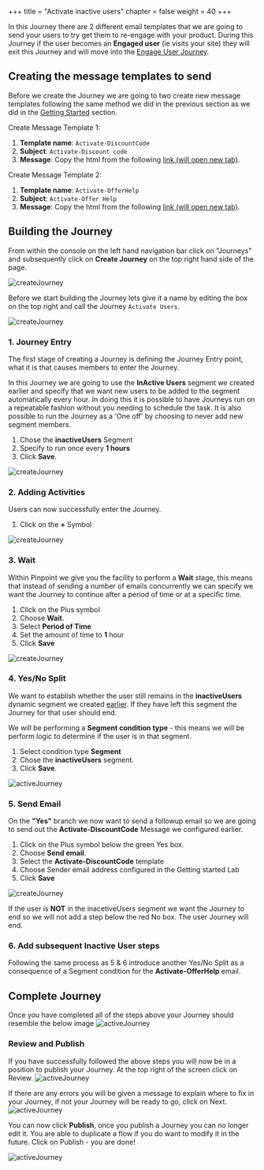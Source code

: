 +++
title = "Activate inactive users"
chapter = false
weight = 40
+++

In this Journey there are 2 different email templates that we are going to send your users to try get them to re-engage with your product. During this Journey if the user becomes an **Engaged user** (ie visits your site) they will exit this Journey and will move into the [Engage User Journey](/pinpoint-journeys/engage-users-journey/).

## Creating the message templates to send

Before we create the Journey we are going to two create new message templates following the same method we did in the previous section as we did in the [Getting Started](/getting-started/create-a-message-template/) section.

Create Message Template 1:  
   1. **Template name**: ```Activate-DiscountCode```  
   2. **Subject**: ```Activate-Discount code```  
   3. **Message**: Copy the html from the following <a href="/email-templates/activate-user-attempt-1.txt" target="_blank">link (will open new tab)</a>.

Create Message Template 2:  
   1. **Template name**: ```Activate-OfferHelp```  
   2. **Subject**: ```Activate-Offer Help```  
   3. **Message**: Copy the html from the following <a href="/email-templates/activate-user-attempt-2.txt" target="_blank">link (will open new tab)</a>.

## Building the Journey

From within the console on the left hand navigation bar click on "Journeys" and subsequently click on **Create Journey** on the top right hand side of the page.

![createJourney](/images/create-journey.png)

Before we start building the Journey lets give it a name by editing the box on the top right and call the Journey ```Activate Users```.
  
![createJourney](/images/iJourney-setup.png)

### 1. Journey Entry

The first stage of creating a Journey is defining the Journey Entry point, what it is that causes members to enter the Journey.

In this Journey we are going to use the **InActive Users** segment we created earlier and specify that we want new users to be added to the segment automatically every hour. In doing this it is possible to have Journeys run on a repeatable fashion without you needing to schedule the task. It is also possible to run the Journey as a 'One off' by choosing to never add new segment members.

1. Chose the **inactiveUsers** Segment
2. Specify to run once every **1 hours**
3. Click **Save**.

![createJourney](/images/iJourney-inactiveSegment.png)

### 2. Adding Activities

Users can now successfully enter the Journey.

1. Click on the **+** Symbol

![createJourney](/images/add-activity.png)

### 3. Wait

Within Pinpoint we give you the facility to perform a **Wait** stage, this means that instead of sending a number of emails concurrently we can specify we want the Journey to continue after a period of time or at a specific time.  

1) Click on the Plus symbol  
2) Choose **Wait**.  
3) Select **Period of Time**  
4) Set the amount of time to **1** hour  
5) Click **Save**  

![createJourney](/images/aJourney-wait.png)

### 4. Yes/No Split

We want to establish whether the user still remains in the **inactiveUsers** dynamic segment we created [earlier](/getting-started/create-a-dynamic-segment/). If they have left this segment the Journey for that user should end.

We will be performing a **Segment condition type** - this means we will be perform logic to determine if the user is in that segment.  

1. Select condition type **Segment**  
2. Chose the **inactiveUsers** segment.
3. Click **Save**.

![activeJourney](/images/iJourney-yesno.png)

### 5. Send Email

On the **"Yes"** branch we now want to send a followup email so we are going to send out the **Activate-DiscountCode** Message we configured earlier. 

1. Click on the Plus symbol below the green Yes box.   
2. Choose **Send email**.  
3. Select the **Activate-DiscountCode** template  
4. Choose Sender email address configured in the Getting started Lab  
5. Click **Save**

![createJourney](/images/iJourney-send-discount.png)

If the user is **NOT** in the inacetiveUsers segment we want the Journey to end so we will not add a step below the red No box. The user Journey will end.  

### 6. Add subsequent Inactive User steps

Following the same process as 5 & 6 introduce another Yes/No Split as a consequence of a Segment condition for the **Activate-OfferHelp** email.

## Complete Journey

Once you have completed all of the steps above your Journey should resemble the below image
![activeJourney](/images/iJourney-complete.png)

### Review and Publish

If you have successfully followed the above steps you will now be in a position to publish your Journey. At the top right of the screen click on Review.
![activeJourney](/images/aJourney-review_first.png)

If there are any errors you will be given a message to explain where to fix in your Journey, if not your Journey will be ready to go, click on Next.
![activeJourney](/images/aJourney-review.png)

You can now click **Publish**, once you publish a Journey you can no longer edit it. You are able to duplicate a flow if you do want to modify it in the future. Click on Publish - you are done!

![activeJourney](/images/aJourney-publish.png)
